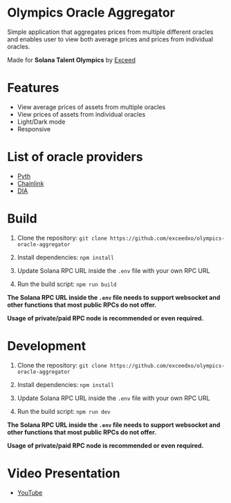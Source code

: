 # Olympics Oracle Aggregator

Simple application that aggregates prices from multiple different oracles and enables user to view both average prices and prices from individual oracles.

Made for **Solana Talent Olympics** by [Exceed](https://twitter.com/exceedxo)

# Features

- View average prices of assets from multiple oracles
- View prices of assets from individual oracles
- Light/Dark mode
- Responsive

# List of oracle providers

- [Pyth](https://pyth.network/)
- [Chainlink](https://chain.link/)
- [DIA](https://www.diadata.org/)

# Build

1. Clone the repository:
```git clone https://github.com/exceedxo/olympics-oracle-aggregator```

2. Install dependencies:
```npm install```

3. Update Solana RPC URL inside the ``.env`` file with your own RPC URL

4. Run the build script:
```npm run build```

**The Solana RPC URL inside the ```.env``` file needs to support websocket and other functions that most public RPCs do not offer.**

**Usage of private/paid RPC node is recommended or even required.**

# Development

1. Clone the repository:
```git clone https://github.com/exceedxo/olympics-oracle-aggregator```

2. Install dependencies:
```npm install```

3. Update Solana RPC URL inside the ``.env`` file with your own RPC URL

4. Run the build script:
```npm run dev```

**The Solana RPC URL inside the ```.env``` file needs to support websocket and other functions that most public RPCs do not offer.**

**Usage of private/paid RPC node is recommended or even required.**

# Video Presentation
- [YouTube](https://youtu.be/bnfMOAhT-f0)
